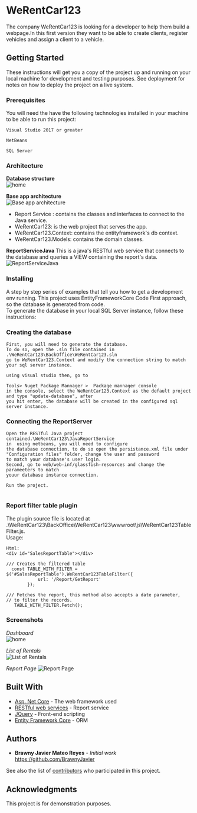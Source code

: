 # WeRentCar123
 The company WeRentCar123 is looking for a developer to help them build a webpage.In this first version they want to be able to create clients, register vehicles and assign a client to a vehicle.

## Getting Started

These instructions will get you a copy of the project up and running on your local machine for development and testing purposes. See deployment for notes on how to deploy the project on a live system.

### Prerequisites

You will need the have the following technologies installed in your machine to be able to run this project:

```
Visual Studio 2017 or greater
```
```
NetBeans
```
```
SQL Server
```

### Architecture
**Database structure**  
![home](https://raw.githubusercontent.com/BrawnyJavier/WeRentCar123/master/App%20Screenshots/Database.JPG)

**Base app architecture**  
![Base app architecture](https://raw.githubusercontent.com/BrawnyJavier/WeRentCar123/master/App%20Screenshots/Base%20app%20architecture.JPG)  

* Report Service : contains the classes and interfaces to connect to the Java service.
* WeRentCar123: is the web project that serves the app.
* WeRentCar123.Context: contains the entityframework's db context.
* WeRentCar123.Models: contains the domain classes.

**ReportServiceJava**
This is a java's RESTful web service that connects to the database and queries a VIEW containing the report's data.
![ReportServiceJava](https://raw.githubusercontent.com/BrawnyJavier/WeRentCar123/master/App%20Screenshots/Report%20Service.JPG)
### Installing


A step by step series of examples that tell you how to get a development env running.
This project uses EntityFrameworkCore Code First approach, so the database is generated from code.  
To generate the database in your local SQL Server instance, follow these instructions:  

### Creating the database 

```
First, you will need to generate the database.
To do so, open the .sln file contained in    .\WeRentCar123\BackOffice\WeRentCar123.sln  
go to WeRentCar123.Context and modify the connection string to match your sql server instance.

using visual studio then, go to  

Tools> Nuget Package Mannager >  Package mannager console    
in the console, select the WeRentCar123.Context as the default project and type "update-database", after  
you hit enter, the database will be created in the configured sql server instance.
```

### Connecting the ReportServer

```
Open the RESTful Java project contained.\WeRentCar123\JavaReportService  
in  using netbeans, you will need to configure  
the database connection, to do so open the persistance.xml file under "Configuration files" folder, change the user and password  
to match your database's user login.  
Second, go to web/web-inf/glassfish-resources and change the parameeters to match  
youur database instance connection.

Run the project.
  

```
### Report filter table plugin
The plugin source file is located at .\WeRentCar123\BackOffice\WeRentCar123\wwwroot\js\WeRentCar123TableFilter.js.  
Usage:  
```
Html: 
<div id="SalesReportTable"></div>
```

```
/// Creates the filtered table
  const TABLE_WITH_FILTER = $('#SalesReportTable').WeRentCar123TableFilter({
            url: '/Report/GetReport'
        });
        
/// Fetches the report, this method also accepts a date parameter,  
// to filter the records.
   TABLE_WITH_FILTER.Fetch();   
```



### Screenshots
*Dashboard*  
![home](https://raw.githubusercontent.com/BrawnyJavier/WeRentCar123/master/App%20Screenshots/Home.JPG)


*List of Rentals*  
![List of Rentals](https://raw.githubusercontent.com/BrawnyJavier/WeRentCar123/master/App%20Screenshots/Rentals%20List.JPG)

*Report Page*
![Report Page](https://raw.githubusercontent.com/BrawnyJavier/WeRentCar123/master/App%20Screenshots/Report%20Page.JPG)


## Built With

* [Asp. Net Core](https://docs.microsoft.com/en-us/aspnet/core/?view=aspnetcore-2.2) - The web framework used
* [RESTful web services](https://docs.oracle.com/cd/E24329_01/web.1211/e24983/overview.htm) - Report service
* [JQuery](https://jquery.com/) - Front-end scripting
* [Entity Framework Core](https://docs.microsoft.com/en-us/ef/core/) - ORM

## Authors

* **Brawny Javier Mateo Reyes** - *Initial work* https://github.com/BrawnyJavier

See also the list of [contributors](https://github.com/BrawnyJavier/WeRentCar123/graphs/contributors) who participated in this project.

## Acknowledgments
This project is for demonstration purposes.
